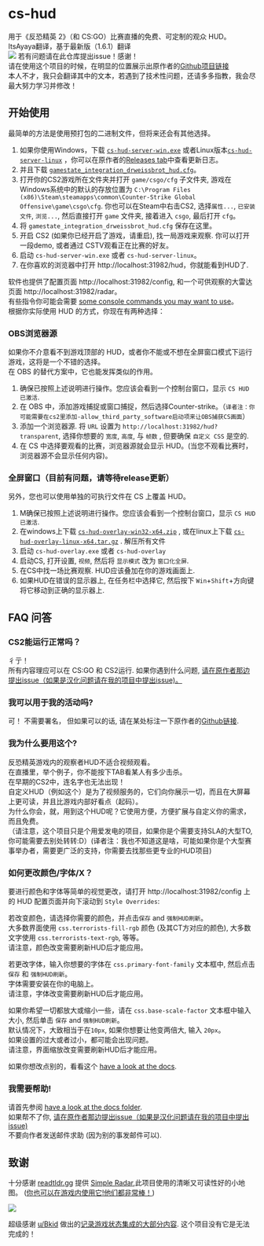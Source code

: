 # cs-hud
用于《反恐精英 2》（和 CS:GO）比赛直播的免费、可定制的观众 HUD。  
ItsAyaya翻译，基于最新版（1.6.1）翻译  
![](assets/cs2-hud-screenshot-1080.png)
若有问题请在此仓库提出issue！感谢！  
请在使用这个项目的时候，在明显的位置展示出原作者的[Github项目链接](https://github.com/drweissbrot/cs-hud)  
本人不才，我只会翻译其中的文本，若遇到了技术性问题，还请多多指教，我会尽最大努力学习并修改！
## 开始使用
最简单的方法是使用预打包的二进制文件，但将来还会有其他选择。
<!-- TODO write, then link to more in-depth guides for running via yarn, docker -->

1. 如果你使用Windows，下载 [`cs-hud-server-win.exe`](https://github.com/ItsAyaya/cs-hud-chinese-translation/releases/download/1.0.0/cs-hud-server-win.exe) 或者Linux版本[`cs-hud-server-linux`](https://github.com/ItsAyaya/cs-hud-chinese-translation/releases/download/1.0.0/cs-hud-server-linux) ，你可以在原作者的[Releases tab](https://github.com/drweissbrot/cs-hud/releases/latest)中查看更新日志。
2. 并且下载 [`gamestate_integration_drweissbrot_hud.cfg`](https://github.com/ItsAyaya/cs-hud-chinese-translation/releases/download/Latest/gamestate_integration_drweissbrot_hud.cfg)。
3. 打开你的CS2游戏所在文件夹并打开 `game/csgo/cfg` 子文件夹, 游戏在Windows系统中的默认的存放位置为 `C:\Program Files (x86)\Steam\steamapps\common\Counter-Strike Global Offensive\game\csgo\cfg`. 你也可以在Steam中右击CS2, 选择`属性...`, `已安装文件`, `浏览...`, 然后直接打开 `game` 文件夹, 接着进入  `csgo`, 最后打开 `cfg`。
4. 将 `gamestate_integration_drweissbrot_hud.cfg` 保存在这里。
5. 开启 CS2 (如果你已经开启了游戏，请重启), 找一局游戏来观察. 你可以打开一段demo, 或者通过 CSTV观看正在比赛的好友。
6. 启动 `cs-hud-server-win.exe` 或者 `cs-hud-server-linux`。
7. 在你喜欢的浏览器中打开 http://localhost:31982/hud，你就能看到HUD了.

软件也提供了配置页面 http://localhost:31982/config, 和一个可供观察的大雷达页面 http://localhost:31982/radar。  
有些指令你可能会需要 [some console commands you may want to use](docs/cvars.md)。  
根据你实际使用 HUD 的方式，你现在有两种选择：

### OBS浏览器源
如果你不介意看不到游戏顶部的 HUD，或者你不能或不想在全屏窗口模式下运行游戏，这将是一个不错的选择。  
在 OBS 的替代方案中，它也能发挥类似的作用。  

1. 确保已按照上述说明进行操作。您应该会看到一个控制台窗口，显示 `CS HUD 已激活`.
2. 在 OBS 中，添加游戏捕捉或窗口捕捉，然后选择Counter-strike。（`译者注：你可能需要在cs2里添加-allow_third_party_software启动项来让OBS捕获CS画面`）
3. 添加一个浏览器源. 将 `URL` 设置为 `http://localhost:31982/hud?transparent`, 选择你想要的 `宽度`, `高度`, 与 `帧数` , 但要确保 `自定义 CSS` 是空的.
1. 在 CS 中选择要观看的比赛，浏览器源就会显示 HUD。(当您不观看比赛时，浏览器源不会显示任何内容)。

### 全屏窗口（目前有问题，请等待release更新）
另外，您也可以使用单独的可执行文件在 CS 上覆盖 HUD。  

1. M确保已按照上述说明进行操作。您应该会看到一个控制台窗口，显示 `CS HUD 已激活`.
2. 在windows上下载 [`cs-hud-overlay-win32-x64.zip`](https://github.com/drweissbrot/cs-hud/releases/latest/download/cs-hud-overlay-win32-x64.zip) , 或在linux上下载 [`cs-hud-overlay-linux-x64.tar.gz`](https://github.com/drweissbrot/cs-hud/releases/latest/download/cs-hud-overlay-linux-x64.tar.gz) . 解压所有文件
3. 启动 `cs-hud-overlay.exe` 或者 `cs-hud-overlay` 
4. 启动CS, 打开设置, `视频`, 然后将 `显示模式` 改为 `窗口化全屏`.
5. 在CS中找一场比赛观察. HUD应该叠加在你的游戏画面上.
6. 如果HUD在错误的显示器上, 在任务栏中选择它, 然后按下 `Win`+`Shift`+方向键 将它移动到正确的显示器上.


## FAQ 问答

### CS2能运行正常吗？
彳亍！  
所有内容理应可以在 CS:GO 和 CS2运行. 如果你遇到什么问题, [请在原作者那边提出issue（如果是汉化问题请在我的项目中提出issue)。](https://github.com/drweissbrot/cs-hud/issues)  

### 我可以用于我的活动吗?
可！ 
不需要署名， 但如果可以的话, 请在某处标注一下原作者的[Github链接](https://github.com/drweissbrot/cs-hud).  

### 我为什么要用这个?
反恐精英游戏内的观察者HUD不适合视频观看。  
在直播里，举个例子，你不能按下TAB看某人有多少击杀。  
在早期的CS2中，连名字也无法出现！  
自定义HUD（例如这个）是为了视频服务的，它们向你展示一切，而且在大屏幕上更可读，并且比游戏内部好看点（起码）。  
为什么你会，就，用到这个HUD呢？它使用方便，方便扩展与自定义你的需求，而且免费。  
（请注意，这个项目只是个用爱发电的项目，如果你是个需要支持SLA的大型TO,你可能需要去别处转转:D）(译者注：我也不知道这是啥，可能如果你是个大型赛事举办者，需要更广泛的支持，你需要去找那些更专业的HUD项目)  

### 如何更改颜色/字体/X？
要进行颜色和字体等简单的视觉更改，请打开 http://localhost:31982/config 上的 HUD 配置页面并向下滚动到  `Style Overrides`:  

若改变颜色，请选择你需要的颜色，并点击`保存` and `强制HUD刷新`。  
大多数界面使用 `css.terrorists-fill-rgb` 颜色 (及其CT方对应的颜色), 大多数文字使用 `css.terrorists-text-rgb`, 等等。  
请注意，颜色改变需要刷新HUD后才能应用。  

若更改字体，输入你想要的字体在 `css.primary-font-family` 文本框中, 然后点击 `保存` 和 `强制HUD刷新`。  
字体需要安装在你的电脑上。  
请注意，字体改变需要刷新HUD后才能应用。  

如果你希望一切都放大或缩小一些，请在 `css.base-scale-factor` 文本框中输入大小, 然后单击 `保存` and `强制HUD刷新`。  
默认情况下，大致相当于在`10px`, 如果你想要让他变两倍大, 输入 `20px`。  
如果设置的过大或者过小，都可能会出现问题。  
请注意，界面缩放改变需要刷新HUD后才能应用。  

如果你想改点别的，看看这个 [have a look at the docs](docs/theming.md).  

### 我需要帮助!
请首先参阅 [have a look at the docs folder](https://github.com/drweissbrot/cs-hud/tree/master/docs).  
如果帮不了你, [请在原作者那边提出issue（如果是汉化问题请在我的项目中提出issue)](https://github.com/drweissbrot/cs-hud/issues)  
不要向作者发送邮件求助 (因为别的事发邮件可以).  


## 致谢
十分感谢 [readtldr.gg](https://readtldr.gg) 提供 [Simple Radar](https://readtldr.gg/simpleradar),此项目使用的清晰又可读性好的小地图。
([你也可以在游戏内使用它!他们都非常棒！](https://readtldr.gg/simpleradar))  

![](assets/simpleradar.webp)

超级感谢 [u/Bkid](https://www.reddit.com/user/bkid) 做出的[记录游戏状态集成的大部分内容](https://www.reddit.com/r/GlobalOffensive/comments/cjhcpy/game_state_integration_a_very_large_and_indepth).
这个项目没有它是无法完成的！
